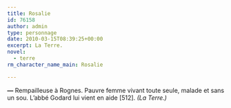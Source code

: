 ```yaml
---
title: Rosalie
id: 76158
author: admin
type: personnage
date: 2010-03-15T08:39:25+00:00
excerpt: La Terre.
novel:
  - terre
rm_character_name_main: Rosalie

---
```

**—** Rempailleuse à Rognes. Pauvre femme vivant toute seule, malade et sans un sou. L&rsquo;abbé Godard lui vient en aide [512]. _(La Terre.)_